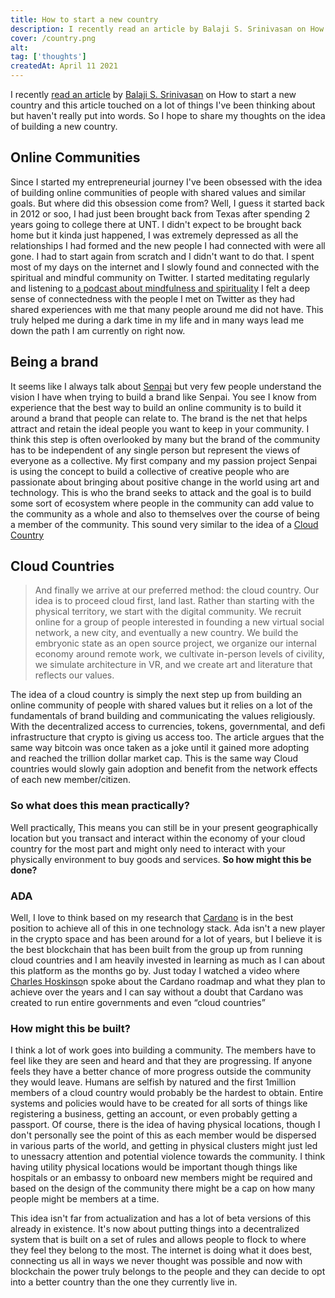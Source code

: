 ```yaml
---
title: How to start a new country
description: I recently read an article by Balaji S. Srinivasan on How to start a new country and this article touched on a lot of things I've been thinking about but haven't really put into words. So I hope to share my thoughts on the idea of building a new country.
cover: /country.png
alt:
tag: ['thoughts']
createdAt: April 11 2021
---
```


I recently [read an article](https://1729.com/how-to-start-a-new-country) by [Balaji S. Srinivasan](https://medium.com/u/f5a2e83d6d8f) on How to start a new country and this article touched on a lot of things I've been thinking about but haven't really put into words. So I hope to share my thoughts on the idea of building a new country.

## Online Communities

Since I started my entrepreneurial journey I've been obsessed with the idea of building online communities of people with shared values and similar goals. But where did this obsession come from? Well, I guess it started back in 2012 or soo, I had just been brought back from Texas after spending 2 years going to college there at UNT. I didn't expect to be brought back home but it kinda just happened, I was extremely depressed as all the relationships I had formed and the new people I had connected with were all gone. I had to start again from scratch and I didn't want to do that. I spent most of my days on the internet and I slowly found and connected with the spiritual and mindful community on Twitter. I started meditating regularly and listening to [a podcast about mindfulness and spirituality](https://podcasts.apple.com/us/podcast/mind-movers-podcast/id805995931) I felt a deep sense of connectedness with the people I met on Twitter as they had shared experiences with me that many people around me did not have. This truly helped me during a dark time in my life and in many ways lead me down the path I am currently on right now.

## Being a brand

It seems like I always talk about [Senpai](https://www.thinksenpai.com/) but very few people understand the vision I have when trying to build a brand like Senpai. You see I know from experience that the best way to build an online community is to build it around a brand that people can relate to. The brand is the net that helps attract and retain the ideal people you want to keep in your community. I think this step is often overlooked by many but the brand of the community has to be independent of any single person but represent the views of everyone as a collective. My first company and my passion project Senpai is using the concept to build a collective of creative people who are passionate about bringing about positive change in the world using art and technology. This is who the brand seeks to attack and the goal is to build some sort of ecosystem where people in the community can add value to the community as a whole and also to themselves over the course of being a member of the community. This sound very similar to the idea of a [Cloud Country](https://1729.com/how-to-start-a-new-country/#7-cloud-countries)

## Cloud Countries

> And finally we arrive at our preferred method: the cloud country. Our idea is to proceed cloud first, land last. Rather than starting with the physical territory, we start with the digital community. We recruit online for a group of people interested in founding a new virtual social network, a new city, and eventually a new country. We build the embryonic state as an open source project, we organize our internal economy around remote work, we cultivate in-person levels of civility, we simulate architecture in VR, and we create art and literature that reflects our values.

The idea of a cloud country is simply the next step up from building an online community of people with shared values but it relies on a lot of the fundamentals of brand building and communicating the values religiously. With the decentralized access to currencies, tokens, governmental, and defi infrastructure that crypto is giving us access too. The article argues that the same way bitcoin was once taken as a joke until it gained more adopting and reached the trillion dollar market cap. This is the same way Cloud countries would slowly  gain adoption and benefit from the network effects of each new member/citizen.

### So what does this mean practically?

Well practically, This means you can still be in your present geographically location but you transact and interact within the economy of your cloud country for the most part and might only need to interact with your physically environment to buy goods and services. **So how might this be done?**

### ADA

Well, I love to think based on my research that [Cardano](https://cardano.org/) is in the best position to achieve all of this in one technology stack. Ada isn't a new player in the crypto space and has been around for a lot of years, but I believe it is the best blockchain that has been built from the group up from running cloud countries and I am heavily invested in learning as much as I can about this platform as the months go by. Just today I watched a video where [Charles Hoskinso](https://www.youtube.com/channel/UCiJiqEvUZxT6isIaXK7RXTg)n spoke about the Cardano roadmap and what they plan to achieve over the years and I can say without a doubt that Cardano was created to run entire governments and even “cloud countries”

### How might this be built?

I think a lot of work goes into building a community. The members have to feel like they are seen and heard and that they are progressing. If anyone feels they have a better chance of more progress outside the community they would leave. Humans are selfish by natured and the first 1million members of a cloud country would probably be the hardest to obtain. Entire systems and policies would have to be created for all sorts of things like registering a business, getting an account, or even probably getting a passport. Of course, there is the idea of having physical locations, though I don't personally see the point of this as each member would be dispersed in various parts of the world, and getting in physical clusters might just led to unessacry attention and potential violence towards the community. I think having utility physical locations would be important though things like hospitals or an embassy to onboard new members might be required and based on the design of the community there might be a cap on how many people might be members at a time.

This idea isn't far from actualization and has a lot of beta versions of this already in existence. It's now about putting things into a decentralized system that is built on a set of rules and allows people to flock to where they feel they belong to the most. The internet is doing what it does best, connecting us all in ways we never thought was possible and now with blockchain the power truly belongs to the people and they can decide to opt into a better country than the one they currently live in.
